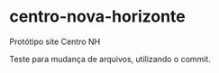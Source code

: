 # centro-nova-horizonte
Protótipo site Centro NH

Teste para mudança de arquivos, utilizando o commit.    

